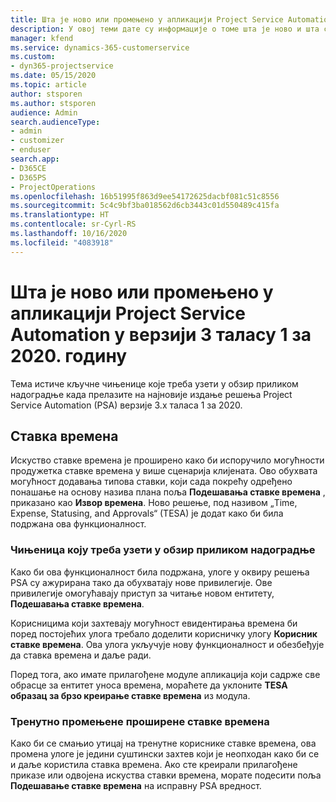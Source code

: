 ```yaml
---
title: Шта је ново или промењено у апликацији Project Service Automation у верзији 3.x таласу 1 за 2020. годину
description: У овој теми дате су информације о томе шта је ново и шта се променило у решењу Project Service Automation у верзији 3 таласу 1 за 2020.
manager: kfend
ms.service: dynamics-365-customerservice
ms.custom:
- dyn365-projectservice
ms.date: 05/15/2020
ms.topic: article
author: stsporen
ms.author: stsporen
audience: Admin
search.audienceType:
- admin
- customizer
- enduser
search.app:
- D365CE
- D365PS
- ProjectOperations
ms.openlocfilehash: 16b51995f863d9ee54172625dacbf081c51c8556
ms.sourcegitcommit: 5c4c9bf3ba018562d6cb3443c01d550489c415fa
ms.translationtype: HT
ms.contentlocale: sr-Cyrl-RS
ms.lasthandoff: 10/16/2020
ms.locfileid: "4083918"
---
```

# <a name="whats-new-or-changed-in-project-service-automation-version-3-wave-1-2020"></a>Шта је ново или промењено у апликацији Project Service Automation у верзији 3 таласу 1 за 2020. годину
Тема истиче кључне чињенице које треба узети у обзир приликом надоградње када прелазите на најновије издање решења Project Service Automation (PSA) верзије 3.x таласа 1 за 2020.

## <a name="time-entry"></a>Ставка времена
Искуство ставке времена је проширено како би испоручило могућности продужетка ставке времена у више сценарија клијената. Ово обухвата могућност додавања типова ставки, који сада покрећу одређено понашање на основу назива плана поља **Подешавања ставке времена** , приказано као **Извор времена**. Ново решење, под називом „Time, Expense, Statusing, and Approvals“ (TESA) је додат како би била подржана ова функционалност.

### <a name="upgrade-consideration"></a>Чињеница коју треба узети у обзир приликом надоградње
Како би ова функционалност била подржана, улоге у оквиру решења PSA су ажурирана тако да обухватају нове привилегије. Ове привилегије омогућавају приступ за читање новом ентитету, **Подешавања ставке времена**.

Корисницима који захтевају могућност евидентирања времена би поред постојећих улога требало доделити корисничку улогу **Корисник ставке времена**. Ова улога укључује нову функционалност и обезбеђује да ставка времена и даље ради.

Поред тога, ако имате прилагођене модуле апликација који садрже све обрасце за ентитет уноса времена, мораћете да уклоните **TESA образац за брзо креирање ставке времена** из модула.

### <a name="currently-extended-time-entry-changes"></a>Тренутно промењене проширене ставке времена
Како би се смањио утицај на тренутне кориснике ставке времена, ова промена улоге је једини суштински захтев који је неопходан како би се и даље користила ставка времена. Ако сте креирали прилагођене приказе или одвојена искуства ставки времена, морате подесити поља **Подешавање ставке времена** на исправну PSA вредност.
